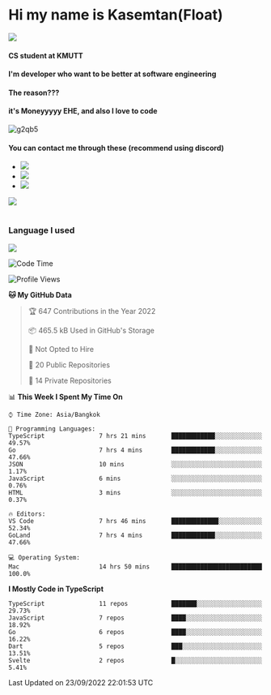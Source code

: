 # Hi my name is Kasemtan(Float)
![](https://64.media.tumblr.com/9c2a8f831efe8da556ffbf89cebb52c9/b86c1ab833a37e32-93/s1280x1920/d000dc22f75df64be2bc150f5fa69c4f6df6bb07.gifv)
#### CS student at KMUTT
#### I'm developer who want to be better at software engineering
#### The reason???
#### it's Moneyyyyy EHE, and also I love to code
![g2qb5](https://user-images.githubusercontent.com/69688279/175812510-9235eaf7-72f7-40d3-b163-56efa9aa5c6b.gif)

#### You can contact me through these (recommend using discord)
- [![](https://img.shields.io/badge/Discord-5865F2?logo=Discord&logoColor=white)](https://discordapp.com/users/278155096225742848)
- [![](https://img.shields.io/badge/Facebook-1877F2?logo=facebook&logoColor=white)](https://www.facebook.com/float.teavasirichokchai/)
- [![](https://img.shields.io/badge/linkedin-0A66C2?logo=linkedin&logoColor=white)](https://www.linkedin.com/in/kasemtan-teavasirichokchai-975531227/)

[![](https://github-readme-stats.vercel.app/api?username=FloatKasemtan&show_icons=true&theme=nightowl)]()
#
### Language I used
[![](https://github-readme-stats.vercel.app/api/top-langs/?username=FloatKasemtan&layout=compact&theme=nightowl)]()
<!--START_SECTION:waka-->
![Code Time](http://img.shields.io/badge/Code%20Time-728%20hrs%2045%20mins-blue)

![Profile Views](http://img.shields.io/badge/Profile%20Views-0-blue)

**🐱 My GitHub Data** 

> 🏆 647 Contributions in the Year 2022
 > 
> 📦 465.5 kB Used in GitHub's Storage 
 > 
> 🚫 Not Opted to Hire
 > 
> 📜 20 Public Repositories 
 > 
> 🔑 14 Private Repositories  
 > 
📊 **This Week I Spent My Time On** 

```text
⌚︎ Time Zone: Asia/Bangkok

💬 Programming Languages: 
TypeScript               7 hrs 21 mins       ████████████░░░░░░░░░░░░░   49.57% 
Go                       7 hrs 4 mins        ████████████░░░░░░░░░░░░░   47.66% 
JSON                     10 mins             ░░░░░░░░░░░░░░░░░░░░░░░░░   1.17% 
JavaScript               6 mins              ░░░░░░░░░░░░░░░░░░░░░░░░░   0.76% 
HTML                     3 mins              ░░░░░░░░░░░░░░░░░░░░░░░░░   0.37%

🔥 Editors: 
VS Code                  7 hrs 46 mins       █████████████░░░░░░░░░░░░   52.34% 
GoLand                   7 hrs 4 mins        ████████████░░░░░░░░░░░░░   47.66%

💻 Operating System: 
Mac                      14 hrs 50 mins      █████████████████████████   100.0%

```

**I Mostly Code in TypeScript** 

```text
TypeScript               11 repos            ███████░░░░░░░░░░░░░░░░░░   29.73% 
JavaScript               7 repos             ████░░░░░░░░░░░░░░░░░░░░░   18.92% 
Go                       6 repos             ████░░░░░░░░░░░░░░░░░░░░░   16.22% 
Dart                     5 repos             ███░░░░░░░░░░░░░░░░░░░░░░   13.51% 
Svelte                   2 repos             █░░░░░░░░░░░░░░░░░░░░░░░░   5.41%

```



 Last Updated on 23/09/2022 22:01:53 UTC
<!--END_SECTION:waka-->
<!--
**FloatKasemtan/FloatKasemtan** is a ✨ _special_ ✨ repository because its `README.md` (this file) appears on your GitHub profile.

Here are some ideas to get you started:

- 🔭 I’m currently working on ...
- 🌱 I’m currently learning ...
- 👯 I’m looking to collaborate on ...
- 🤔 I’m looking for help with ...
- 💬 Ask me about ...
- 📫 How to reach me: ...
- 😄 Pronouns: ...
- ⚡ Fun fact: ...
-->
